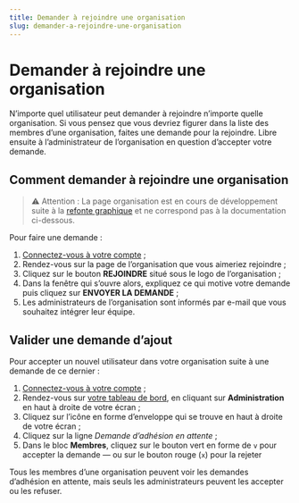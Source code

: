 ```yaml
---
title: Demander à rejoindre une organisation
slug: demander-a-rejoindre-une-organisation
---
```


# Demander à rejoindre une organisation

N’importe quel utilisateur peut demander à rejoindre n’importe quelle organisation. Si vous pensez que vous devriez figurer dans la liste des membres d’une organisation, faites une demande pour la rejoindre. Libre ensuite à l’administrateur de l’organisation en question d’accepter votre demande.

## Comment demander à rejoindre une organisation

> ⚠️ Attention : La page organisation est en cours de développement suite à la [refonte graphique](https://www.data.gouv.fr/fr/posts/nouvelle-vie-nouvelle-peau-pour-data-gouv-fr/) et ne correspond pas à la documentation ci-dessous.

Pour faire une demande :

1. [Connectez-vous à votre compte](https://www.data.gouv.fr/fr/login) ;
2. Rendez-vous sur la page de l’organisation que vous aimeriez rejoindre ;
3. Cliquez sur le bouton **REJOINDRE** situé sous le logo de l’organisation ;
4. Dans la fenêtre qui s’ouvre alors, expliquez ce qui motive votre demande puis cliquez sur **ENVOYER LA DEMANDE** ;
5. Les administrateurs de l’organisation sont informés par e-mail que vous souhaitez intégrer leur équipe.

## Valider une demande d’ajout

Pour accepter un nouvel utilisateur dans votre organisation suite à une demande de ce dernier :

1. [Connectez-vous à votre compte](https://www.data.gouv.fr/fr/login) ;
2. Rendez-vous sur [votre tableau de bord](https://www.data.gouv.fr/fr/admin/), en cliquant sur **Administration** en haut à droite de votre écran ;
3. Cliquez sur l’icône en forme d’enveloppe qui se trouve en haut à droite de votre écran ;
4. Cliquez sur la ligne _Demande d’adhésion en attente_ ;
5. Dans le bloc **Membres**, cliquez sur le bouton vert en forme de `v` pour accepter la demande — ou sur le bouton rouge (`x`) pour la rejeter

Tous les membres d’une organisation peuvent voir les demandes d’adhésion en attente, mais seuls les administrateurs peuvent les accepter ou les refuser.
